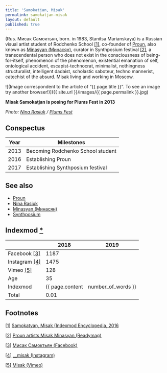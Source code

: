 ```yaml
---
title: 'Samokatjan, Misak'
permalink: samokatjan-misak
layout: default
published: true
---
```

(Rus. Мисак Самоктьян, born. in 1983, Stanitsa Marianskaya) is a Russian visual artist student of Rodchenko School <span id="a1">[\[1\]](#f1)</span>, co-founder of [Proun](proun-movement), also known as [Minasyan (Минасян)](minasyan-misak), curator in Synthposium festival <span id="a2">[\[2\]](#f2)</span>, a transcendental person who does not exist in the consciousness of being-for-itself, phenomenon of the phenomenon, existential emanation of self, ontological accident, escapist-technocrat, minimalist, nothingness structuralist, intelligent dadaist, scholastic saboteur, techno mannerist, catechist of the absurd. Misak living and working in Moscow.

![(Image correspondent to the article of “{{ page.title }}”. To see an image try another browser!)]({{ site.url }}/images/{{ page.permalink }}.jpg)

**Misak Samokatjan is posing for Plums Fest in 2013**

*Photo: [Nina Rasiuk](rasiuk-nina) / [Plums Fest](http://plumsfest.ru/samokatyan/)*

## Conspectus

|Year|Milestones|
|----|---------|
|2013|Becoming Rodchenko School student|
|2016|Establishing Proun|
|2017|Establishing Synthposium festival|

## See also

+ [Proun](proun-movement)
+ [Nina Rasiuk](rasiuk-nina)
+ [Minasyan (Минасян)](minasyan-misak)
+ [Synthposium](synthposium-festival)

## Indexmod [*](indexmod)

||2018|2019|
|-|-|-|
|Facebook <span id="a3">[\[3\]](#f3)</span>|1187||
|Instagram <span id="a4">[\[4\]](#f4)</span>|1475||
|Vimeo <span id="a5">[\[5\]](#f5)</span>|128||
|Age|35||
|Indexmod|{{ page.content | number_of_words }}||
|Total|0.01||

## Footnotes

[[1]](#a1) <span id="f1"></span> [Samokatyan, Misak (Indexmod Encyclopedia, 2016](https://sites.google.com/site/indexmodencyclopedia/samokatyan-misak)

[[2]](#a2) <span id="f2"></span> [Proun artists Misak Minasyan (Readymag)](https://readymag.com/proun/misak/)

[[3]](#a3) <span id="f3"></span> [Мисак Самоктьян (Facebook)](https://www.facebook.com/misak.samokatyan)

[[4]](#a4) <span id="f4"></span> [__misak (Instagram)](https://www.instagram.com/__misak/)

[[5]](#a5) <span id="f5"></span> [Misak (Vimeo)](https://vimeo.com/misak)
